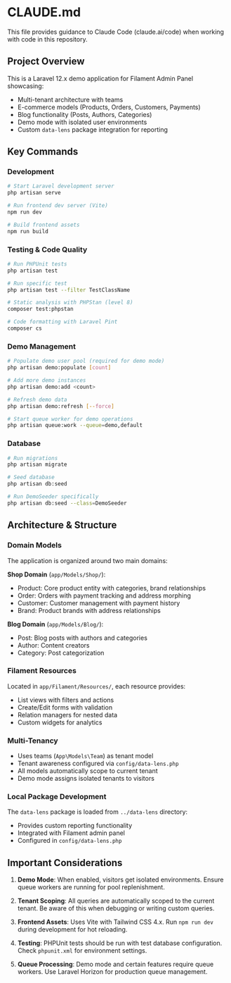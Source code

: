 # CLAUDE.md

This file provides guidance to Claude Code (claude.ai/code) when working with code in this repository.

## Project Overview

This is a Laravel 12.x demo application for Filament Admin Panel showcasing:
- Multi-tenant architecture with teams
- E-commerce models (Products, Orders, Customers, Payments)
- Blog functionality (Posts, Authors, Categories)
- Demo mode with isolated user environments
- Custom `data-lens` package integration for reporting

## Key Commands

### Development
```bash
# Start Laravel development server
php artisan serve

# Run frontend dev server (Vite)
npm run dev

# Build frontend assets
npm run build
```

### Testing & Code Quality
```bash
# Run PHPUnit tests
php artisan test

# Run specific test
php artisan test --filter TestClassName

# Static analysis with PHPStan (level 8)
composer test:phpstan

# Code formatting with Laravel Pint
composer cs
```

### Demo Management
```bash
# Populate demo user pool (required for demo mode)
php artisan demo:populate [count]

# Add more demo instances
php artisan demo:add <count>

# Refresh demo data
php artisan demo:refresh [--force]

# Start queue worker for demo operations
php artisan queue:work --queue=demo,default
```

### Database
```bash
# Run migrations
php artisan migrate

# Seed database
php artisan db:seed

# Run DemoSeeder specifically
php artisan db:seed --class=DemoSeeder
```

## Architecture & Structure

### Domain Models
The application is organized around two main domains:

**Shop Domain** (`app/Models/Shop/`):
- Product: Core product entity with categories, brand relationships
- Order: Orders with payment tracking and address morphing
- Customer: Customer management with payment history
- Brand: Product brands with address relationships

**Blog Domain** (`app/Models/Blog/`):
- Post: Blog posts with authors and categories
- Author: Content creators
- Category: Post categorization

### Filament Resources
Located in `app/Filament/Resources/`, each resource provides:
- List views with filters and actions
- Create/Edit forms with validation
- Relation managers for nested data
- Custom widgets for analytics

### Multi-Tenancy
- Uses teams (`App\Models\Team`) as tenant model
- Tenant awareness configured via `config/data-lens.php`
- All models automatically scope to current tenant
- Demo mode assigns isolated tenants to visitors

### Local Package Development
The `data-lens` package is loaded from `../data-lens` directory:
- Provides custom reporting functionality
- Integrated with Filament admin panel
- Configured in `config/data-lens.php`

## Important Considerations

1. **Demo Mode**: When enabled, visitors get isolated environments. Ensure queue workers are running for pool replenishment.

2. **Tenant Scoping**: All queries are automatically scoped to the current tenant. Be aware of this when debugging or writing custom queries.

3. **Frontend Assets**: Uses Vite with Tailwind CSS 4.x. Run `npm run dev` during development for hot reloading.

4. **Testing**: PHPUnit tests should be run with test database configuration. Check `phpunit.xml` for environment settings.

5. **Queue Processing**: Demo mode and certain features require queue workers. Use Laravel Horizon for production queue management.